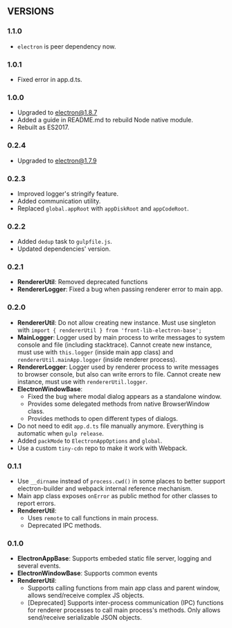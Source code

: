 
## VERSIONS

### 1.1.0
- `electron` is peer dependency now.

### 1.0.1
- Fixed error in app.d.ts.

### 1.0.0
- Upgraded to electron@1.8.7
- Added a guide in README.md to rebuild Node native module.
- Rebuilt as ES2017.

### 0.2.4
- Upgraded to electron@1.7.9

### 0.2.3
- Improved logger's stringify feature.
- Added communication utility.
- Replaced `global.appRoot` with `appDiskRoot` and `appCodeRoot`.

### 0.2.2

- Added `dedup` task to `gulpfile.js`.
- Updated dependencies' version.

### 0.2.1

- **RendererUtil**: Removed deprecated functions
- **RendererLogger**: Fixed a bug when passing renderer error to main app.

### 0.2.0

- **RendererUtil**: Do not allow creating new instance. Must use singleton with `import { rendererUtil } from 'front-lib-electron-base';`
- **MainLogger**: Logger used by main process to write messages to system console and file (including stacktrace). Cannot create new instance, must use with `this.logger` (inside main app class) and `rendererUtil.mainApp.logger` (inside renderer process).
- **RendererLogger**: Logger used by renderer process to write messages to browser console, but also can write errors to file. Cannot create new instance, must use with `rendererUtil.logger`.
- **ElectronWindowBase**:
    * Fixed the bug where modal dialog appears as a standalone window.
	* Provides some delegated methods from native BrowserWindow class.
	* Provides methods to open different types of dialogs.
- Do not need to edit `app.d.ts` file manually anymore. Everything is automatic when `gulp release`.
- Added `packMode` to `ElectronAppOptions` and `global`.
- Use a custom `tiny-cdn` repo to make it work with Webpack.

### 0.1.1

- Use `__dirname` instead of `process.cwd()` in some places to better support electron-builder and webpack internal reference mechanism.
- Main app class exposes `onError` as public method for other classes to report errors.
- **RendererUtil**:
    * Uses `remote` to call functions in main process.
	* Deprecated IPC methods.

### 0.1.0

- **ElectronAppBase**: Supports embeded static file server, logging and several events.
- **ElectronWindowBase**: Supports common events
- **RendererUtil**: 
  - Supports calling functions from main app class and parent window, allows send/receive complex JS objects.
  - [Deprecated] Supports inter-process communication (IPC) functions for renderer processes to call main process's methods. Only allows send/receive serializable JSON objects.